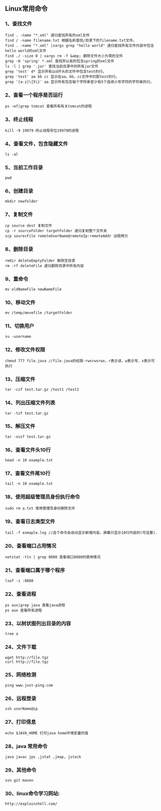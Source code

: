 ## Linux常用命令


### 1、查找文件
```
find . -name "*.xml" 递归查找所有的xml文件
find / -name filename.txt 根据名称查找/目录下的filename.txt文件。
find . -name "*.xml" |xargs grep "hello world" 递归查找所有文件内容中包含hello world的xml文件
find ./ -size 0 | xargs rm -f &amp; 删除文件大小为零的文件
grep -H 'spring' *.xml 查找所以有的包含spring的xml文件
ls -l | grep '.jar' 查找当前目录中的所有jar文件
grep 'test' d* 显示所有以d开头的文件中包含test的行。
grep 'test' aa bb cc 显示在aa，bb，cc文件中匹配test的行。
grep '[a-z]\{5\}' aa 显示所有包含每个字符串至少有5个连续小写字符的字符串的行。
```

### 2、查看一个程序是否运行
```
ps –ef|grep tomcat 查看所有有关tomcat的进程
```

### 3、终止线程
```
kill -9 19979 终止线程号位19979的进程
```

### 4、查看文件，包含隐藏文件
```
ls -al
```

### 5、当前工作目录
```
pwd
```

### 6、创建目录
```
mkdir newfolder
```

### 7、复制文件
```
cp source dest 复制文件
cp -r sourceFolder targetFolder 递归复制整个文件夹
scp sourecFile romoteUserName@remoteIp:remoteAddr 远程拷贝
```

### 8、删除目录
```
rmdir deleteEmptyFolder 删除空目录 
rm -rf deleteFile 递归删除目录中所有内容
```

### 9、重命令
```
mv oldNameFile newNameFile
```

### 10、移动文件
```
mv /temp/movefile /targetFolder
```

### 11、切换用户
```
su -username
```

### 12、修改文件权限
```
chmod 777 file.java //file.java的权限-rwxrwxrwx，r表示读、w表示写、x表示可
执行
```

### 13、压缩文件
```
tar -czf test.tar.gz /test1 /test2
```

### 14、列出压缩文件列表
```
tar -tzf test.tar.gz
```

### 15、解压文件
```
tar -xvzf test.tar.gz
```

### 16、查看文件头10行
```
head -n 10 example.txt
```

### 17、查看文件尾10行
```
tail -n 10 example.txt
```

### 18、使用超级管理员身份执行命令
```
sudo rm a.txt 使用管理员身份删除文件
```

### 19、查看日志类型文件
```
tail -f exmaple.log //这个命令会自动显示新增内容，屏幕只显示10行内容的(可设置).
```

### 20、查看端口占用情况
```
netstat -tln | grep 8080 查看端口8080的使用情况
```

### 21、查看端口属于哪个程序
```
lsof -i :8080
```

### 22、查看进程
```
ps aux|grep java 查看java进程
ps aux 查看所有进程
```

### 23、以树状图列出目录的内容
```
tree a
```

### 24、文件下载
```
wget http://file.tgz
curl http://file.tgz
```

### 25、网络检测
```
ping www.just-ping.com
```

### 26、远程登录
```
ssh userName@ip
```

### 27、打印信息
```
echo $JAVA_HOME 打印java home环境变量的值
```

### 28、java 常用命令
```
java javac jps ,jstat ,jmap, jstack
```

### 29、其他命令
```
svn git maven
```

### 30、linux命令学习网站:
```
http://explainshell.com/
```